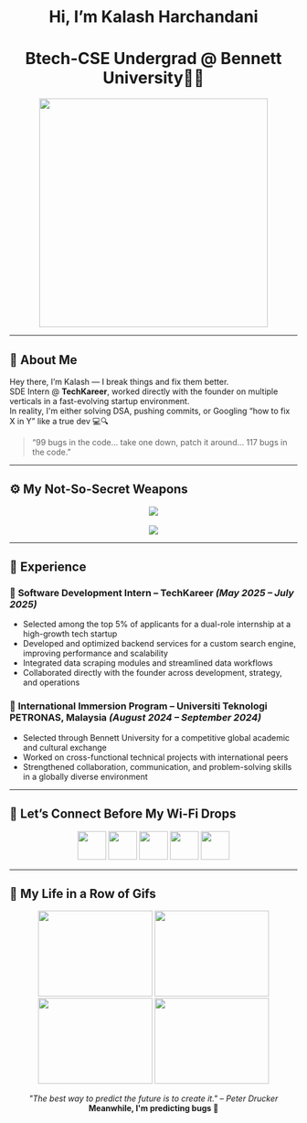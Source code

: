 <h1 align="center">Hi, I’m Kalash Harchandani </h1>
<h1 align="center"> Btech-CSE Undergrad @ Bennett University👨‍💻</h1>

<p align="center">
  <img src="https://media.giphy.com/media/qgQUggAC3Pfv687qPC/giphy.gif" width="400"/>
</p>

---

## 🧠 About Me

Hey there, I’m Kalash — I break things and fix them better.  
SDE Intern @ **TechKareer**, worked directly with the founder on multiple verticals in a fast-evolving startup environment.  
In reality, I'm either solving DSA, pushing commits, or Googling “how to fix X in Y” like a true dev 💻🔍

> “99 bugs in the code... take one down, patch it around… 117 bugs in the code.”

---

## ⚙️ My Not-So-Secret Weapons

<p align="center">
  <img src="https://skillicons.dev/icons?i=cpp,python,js,nodejs,express,react,mongodb,mysql,sqlite,html,css" /><br><br>
  <img src="https://skillicons.dev/icons?i=git,github,vscode" />
</p>

---

## 💼 Experience

### 🔹 **Software Development Intern – TechKareer** *(May 2025 – July 2025)*  
- Selected among the top 5% of applicants for a dual-role internship at a high-growth tech startup  
- Developed and optimized backend services for a custom search engine, improving performance and scalability  
- Integrated data scraping modules and streamlined data workflows  
- Collaborated directly with the founder across development, strategy, and operations

### 🔹 **International Immersion Program – Universiti Teknologi PETRONAS, Malaysia** *(August 2024 – September 2024)*  
- Selected through Bennett University for a competitive global academic and cultural exchange  
- Worked on cross-functional technical projects with international peers  
- Strengthened collaboration, communication, and problem-solving skills in a globally diverse environment


---

## 🔗 Let’s Connect Before My Wi-Fi Drops

<p align="center">
  <a href="mailto:kalashharchandani@gmail.com"><img src="https://skillicons.dev/icons?i=gmail" height="50"/></a>
  <a href="https://www.linkedin.com/in/kalash-harchandani/"><img src="https://skillicons.dev/icons?i=linkedin" height="50"/></a>
  <a href="https://github.com/Kalash-Harchandani"><img src="https://skillicons.dev/icons?i=github" height="50"/></a>
  <a href="https://x.com/KalashOutLoud"><img src="https://skillicons.dev/icons?i=twitter" height="50"/></a>
  <a href="https://www.instagram.com/kalashhdani/"><img src="https://skillicons.dev/icons?i=instagram" height="50"/></a>
</p>

---

## 🎥 My Life in a Row of Gifs

<p align="center">
  <img src="https://media.giphy.com/media/vsZF2hC9cH0Mo/giphy.gif" width="200" height="150"/>
  <img src="https://media.giphy.com/media/3og0IQCfsZXScpvKhi/giphy.gif" width="200" height="150"/>
  <img src="https://media.giphy.com/media/llfVoXzlEppScDN9V5/giphy.gif" width="200" height="150"/>
  <img src="https://media.giphy.com/media/Kx8EUubW3AXAjKdqHU/giphy.gif" width="200" height="150"/>
</p>

<p align="center">
  <i>"The best way to predict the future is to create it." – Peter Drucker</i><br>
  <b>Meanwhile, I'm predicting bugs 🐛</b>
</p>
